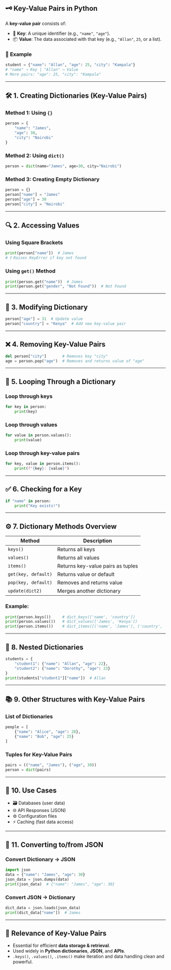 ## 🗝️ **Key-Value Pairs in Python**

A **key-value pair** consists of:

- 🔑 **Key**: A unique identifier (e.g., `"name"`, `"age"`).
- 📦 **Value**: The data associated with that key (e.g., `"Allan"`, `25`, or a list).

### 📌 **Example**
```python
student = {"name": "Allan", "age": 25, "city": "Kampala"}
# "name" → Key | "Allan" → Value
# More pairs: "age": 25, "city": "Kampala"
```

---

## 🛠️ **1. Creating Dictionaries (Key-Value Pairs)**

### Method 1: Using `{}`  
```python
person = {
    "name": "James",
    "age": 30,
    "city": "Nairobi"
}
```

### Method 2: Using `dict()`  
```python
person = dict(name="James", age=30, city="Nairobi")
```

### Method 3: Creating Empty Dictionary  
```python
person = {}
person["name"] = "James"
person["age"] = 30
person["city"] = "Nairobi"
```

---

## 🔍 **2. Accessing Values**

### Using Square Brackets
```python
print(person["name"])  # James
# ❗ Raises KeyError if key not found
```

### Using `get()` Method
```python
print(person.get("name"))  # James
print(person.get("gender", "Not Found"))  # Not Found
```

---

## 🔄 **3. Modifying Dictionary**

```python
person["age"] = 31  # Update value
person["country"] = "Kenya"  # Add new key-value pair
```

---

## ❌ **4. Removing Key-Value Pairs**

```python
del person["city"]       # Removes key "city"
age = person.pop("age")  # Removes and returns value of "age"
```

---

## 🔁 **5. Looping Through a Dictionary**

### Loop through keys
```python
for key in person:
    print(key)
```

### Loop through values
```python
for value in person.values():
    print(value)
```

### Loop through key-value pairs
```python
for key, value in person.items():
    print(f"{key}: {value}")
```

---

## ✅ **6. Checking for a Key**

```python
if "name" in person:
    print("Key exists!")
```

---

## ⚙️ **7. Dictionary Methods Overview**

| Method | Description |
|--------|-------------|
| `keys()` | Returns all keys |
| `values()` | Returns all values |
| `items()` | Returns key-value pairs as tuples |
| `get(key, default)` | Returns value or default |
| `pop(key, default)` | Removes and returns value |
| `update(dict2)` | Merges another dictionary |

### Example:
```python
print(person.keys())     # dict_keys(['name', 'country'])
print(person.values())   # dict_values(['James', 'Kenya'])
print(person.items())    # dict_items([('name', 'James'), ('country', 'Kenya')])
```

---

## 🧩 **8. Nested Dictionaries**

```python
students = {
    "student1": {"name": "Allan", "age": 22},
    "student2": {"name": "Dorothy", "age": 23}
}
print(students["student1"]["name"])  # Allan
```

---

## 📚 **9. Other Structures with Key-Value Pairs**

### List of Dictionaries
```python
people = [
    {"name": "Alice", "age": 28},
    {"name": "Bob", "age": 25}
]
```

### Tuples for Key-Value Pairs
```python
pairs = (("name", "James"), ("age", 30))
person = dict(pairs)
```

---

## 🚀 **10. Use Cases**

- 🗃️ Databases (user data)
- 🌐 API Responses (JSON)
- ⚙️ Configuration files
- ⚡ Caching (fast data access)

---

## 🔄 **11. Converting to/from JSON**

### Convert Dictionary → JSON
```python
import json
data = {"name": "James", "age": 30}
json_data = json.dumps(data)
print(json_data)  # {"name": "James", "age": 30}
```

### Convert JSON → Dictionary
```python
dict_data = json.loads(json_data)
print(dict_data["name"])  # James
```

---

## 🎯 **Relevance of Key-Value Pairs**

- Essential for efficient **data storage & retrieval**.
- Used widely in **Python dictionaries**, **JSON**, and **APIs**.
- `.keys()`, `.values()`, `.items()` make iteration and data handling clean and powerful.

